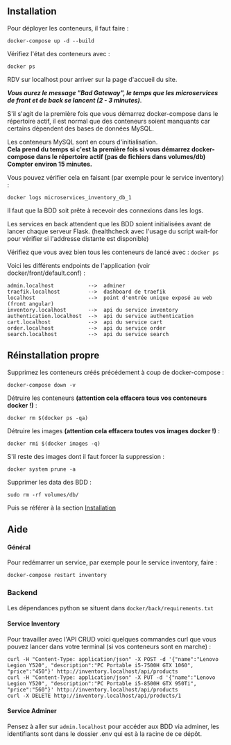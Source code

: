 ## Installation

Pour déployer les conteneurs, il faut faire :

```
docker-compose up -d --build
```

Vérifiez l'état des conteneurs avec :
```
docker ps
```

RDV sur localhost pour arriver sur la page d'accueil du site.

***Vous aurez le message "Bad Gateway", le temps que les microservices de front et de back se lancent (2 - 3 minutes)***.

S'il s'agit de la première fois que vous démarrez docker-compose dans le répertoire actif, il est normal que des conteneurs soient manquants car certains dépendent des bases de données MySQL.

Les conteneurs MySQL sont en cours d'initialisation.\
**Cela prend du temps si c'est la première fois si vous démarrez docker-compose dans le répertoire actif (pas de fichiers dans volumes/db) \
Compter environ 15 minutes.**

Vous pouvez vérifier cela en faisant (par exemple pour le service inventory) :
```
docker logs microservices_inventory_db_1
```

Il faut que la BDD soit prête à recevoir des connexions dans les logs.

Les services en back attendent que les BDD soient initialisées avant de lancer chaque serveur Flask. (healthcheck avec l'usage du script wait-for pour vérifier si l'addresse distante est disponible)

Vérifiez que vous avez bien tous les conteneurs de lancé avec : ```docker ps```

Voici les différents endpoints de l'application (voir docker/front/default.conf) :

```
admin.localhost			  -->  adminer
traefik.localhost		  -->  dashboard de traefik
localhost 				  -->  point d'entrée unique exposé au web (front angular)
inventory.localhost   	  -->  api du service inventory
authentication.localhost  -->  api du service authentication
cart.localhost  		  -->  api du service cart
order.localhost  		  -->  api du service order
search.localhost  		  -->  api du service search
```

## Réinstallation propre

Supprimez les conteneurs créés précédement à coup de docker-compose :

```
docker-compose down -v
```

Détruire les conteneurs **(attention cela effacera tous vos conteneurs docker !)** :

```
docker rm $(docker ps -qa)
```

Détruire les images **(attention cela effacera toutes vos images docker !)** :

```
docker rmi $(docker images -q)
```

S'il reste des images dont il faut forcer la suppression :

```
docker system prune -a
```

Supprimer les data des BDD :

```
sudo rm -rf volumes/db/
```

Puis se référer à la section [Installation](#installation)

## Aide

#### Général

Pour redémarrer un service, par exemple pour le service inventory, faire :

```
docker-compose restart inventory
```

### Backend

Les dépendances python se situent dans ```docker/back/requirements.txt```

#### Service Inventory

Pour travailler avec l'API CRUD voici quelques commandes curl que vous pouvez lancer dans votre terminal (si vos conteneurs sont en marche) :

```
curl -H "Content-Type: application/json" -X POST -d '{"name":"Lenovo Legion Y520", "description":"PC Portable i5-7500H GTX 1060", "price":"450"}' http://inventory.localhost/api/products
curl -H "Content-Type: application/json" -X PUT -d '{"name":"Lenovo Legion Y520", "description":"PC Portable i5-8500H GTX 950Ti", "price":"560"}' http://inventory.localhost/api/products
curl -X DELETE http://inventory.localhost/api/products/1
```

#### Service Adminer

Pensez à aller sur ```admin.localhost``` pour accéder aux BDD via adminer, les identifiants sont dans le dossier .env qui est à la racine de ce dépôt.
